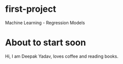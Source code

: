 # first-project
Machine Learning - Regression Models
# About to start soon
Hi,
I am Deepak Yadav, loves coffee and reading books.
